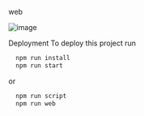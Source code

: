 
web

![image](https://github.com/user-attachments/assets/a9fba4e2-51f2-4384-aef5-8db8ec98baa7)


Deployment
To deploy this project run
```bash
  npm run install
  npm run start
```
or
```bash
  npm run script
  npm run web
```
